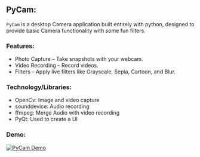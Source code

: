 ## PyCam:

`PyCam` is a desktop Camera application built entirely with python, designed to provide basic Camera functionality with some fun filters.

### Features:
- Photo Capture – Take snapshots with your webcam.
- Video Recording – Record videos.
- Filters – Apply live filters like Grayscale, Sepia, Cartoon, and Blur.

### Technology/Libraries:
- OpenCv: Image and video capture
- sounddevice: Audio recording
- ffmpeg: Merge Audio with video recording
- PyQt: Used to create a UI

### Demo:

[![PyCam Demo](https://img.youtube.com/vi/e9QWex_vgI4/0.jpg)](https://youtu.be/e9QWex_vgI4)
